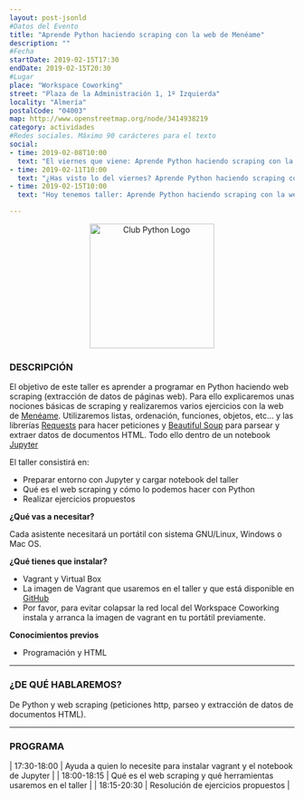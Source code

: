 ```yaml
---
layout: post-jsonld
#Datos del Evento
title: "Aprende Python haciendo scraping con la web de Menéame"
description: ""
#Fecha
startDate: 2019-02-15T17:30
endDate: 2019-02-15T20:30
#Lugar
place: "Workspace Coworking"
street: "Plaza de la Administración 1, 1º Izquierda"
locality: "Almería"
postalCode: "04003"
map: http://www.openstreetmap.org/node/3414938219
category: actividades
#Redes sociales. Máximo 90 carácteres para el texto
social:	
- time: 2019-02-08T10:00
  text: "El viernes que viene: Aprende Python haciendo scraping con la web de Menéame"
- time: 2019-02-11T10:00
  text: "¿Has visto lo del viernes? Aprende Python haciendo scraping con la web de Menéame"
- time: 2019-02-15T10:00
  text: "Hoy tenemos taller: Aprende Python haciendo scraping con la web de Menéame"

---
```


<p align="center">
  <img src="/recursos/logo-club-python.png" alt="Club Python Logo" width="220px" />
</p>


### DESCRIPCIÓN
El objetivo de este taller es aprender a programar en Python haciendo web scraping (extracción de datos de páginas web). Para ello explicaremos unas nociones básicas de scraping y realizaremos varios ejercicios con la web de [Menéame](https://www.meneame.net). Utilizaremos listas, ordenación, funciones, objetos, etc... y las librerías [Requests](http://docs.python-requests.org/en/master/) para hacer peticiones y [Beautiful Soup](https://www.crummy.com/software/BeautifulSoup/bs4/doc/) para parsear y extraer datos de documentos HTML. Todo ello dentro de un notebook [Jupyter](https://jupyter.org/)

El taller consistirá en:

- Preparar entorno con Jupyter y cargar notebook del taller
- Qué es el web scraping y cómo lo podemos hacer con Python
- Realizar ejercicios propuestos


**¿Qué vas a necesitar?**

Cada asistente necesitará un portátil con sistema GNU/Linux, Windows o Mac OS.


**¿Qué tienes que instalar?**

- Vagrant y Virtual Box
- La imagen de Vagrant que usaremos en el taller y que está disponible en [GitHub](https://github.com/lgmerino/taller_scraping_python3)
- Por favor, para evitar colapsar la red local del Workspace Coworking instala y arranca la imagen de vagrant en tu portátil previamente.


**Conocimientos previos**

- Programación y HTML

---

### ¿DE QUÉ HABLAREMOS?

De Python y web scraping (peticiones http, parseo y extracción de datos de documentos HTML).

---


### PROGRAMA


| 17:30-18:00   | Ayuda a quien lo necesite para instalar vagrant y el notebook de Jupyter |
| 18:00-18:15   | Qué es el web scraping y qué herramientas usaremos en el taller |
| 18:15-20:30 	| Resolución de ejercicios propuestos |




